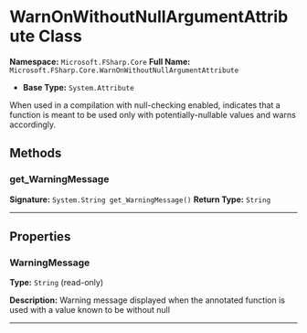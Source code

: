 # WarnOnWithoutNullArgumentAttribute Class

**Namespace:** `Microsoft.FSharp.Core`
**Full Name:** `Microsoft.FSharp.Core.WarnOnWithoutNullArgumentAttribute`
- **Base Type:** `System.Attribute`

When used in a compilation with null-checking enabled, indicates that a function is meant to be used only with potentially-nullable values and warns accordingly.

## Methods

### get_WarningMessage

**Signature:** `System.String get_WarningMessage()`
**Return Type:** `String`

---

## Properties

### WarningMessage

**Type:** `String` (read-only)

**Description:** Warning message displayed when the annotated function is used with a value known to be without null

---